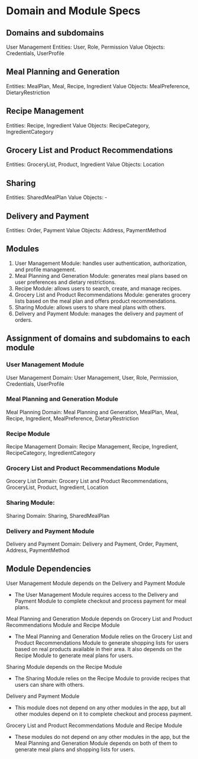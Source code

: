 # Domain and Module Specs

## Domains and subdomains

User Management
Entities: User, Role, Permission
Value Objects: Credentials, UserProfile

## Meal Planning and Generation

Entities: MealPlan, Meal, Recipe, Ingredient
Value Objects: MealPreference, DietaryRestriction

## Recipe Management

Entities: Recipe, Ingredient
Value Objects: RecipeCategory, IngredientCategory

## Grocery List and Product Recommendations

Entities: GroceryList, Product, Ingredient
Value Objects: Location

## Sharing

Entities: SharedMealPlan
Value Objects: -

## Delivery and Payment

Entities: Order, Payment
Value Objects: Address, PaymentMethod


## Modules

1. User Management Module: handles user authentication, authorization, and profile management.
2. Meal Planning and Generation Module: generates meal plans based on user preferences and dietary restrictions.
3. Recipe Module: allows users to search, create, and manage recipes.
4. Grocery List and Product Recommendations Module: generates grocery lists based on the meal plan and offers product recommendations.
5. Sharing Module: allows users to share meal plans with others.
6. Delivery and Payment Module: manages the delivery and payment of orders.


## Assignment of domains and subdomains to each module

### User Management Module

User Management Domain: User Management, User, Role, Permission, Credentials, UserProfile

### Meal Planning and Generation Module

Meal Planning Domain: Meal Planning and Generation, MealPlan, Meal, Recipe, Ingredient, MealPreference, DietaryRestriction

### Recipe Module

Recipe Management Domain: Recipe Management, Recipe, Ingredient, RecipeCategory, IngredientCategory

### Grocery List and Product Recommendations Module

Grocery List Domain: Grocery List and Product Recommendations, GroceryList, Product, Ingredient, Location

### Sharing Module:

Sharing Domain: Sharing, SharedMealPlan

### Delivery and Payment Module

Delivery and Payment Domain: Delivery and Payment, Order, Payment, Address, PaymentMethod

## Module Dependencies

User Management Module depends on the Delivery and Payment Module

- The User Management Module requires access to the Delivery and Payment Module to complete checkout and process payment for meal plans.

Meal Planning and Generation Module depends on Grocery List and Product Recommendations Module and Recipe Module

- The Meal Planning and Generation Module relies on the Grocery List and Product Recommendations Module to generate shopping lists for users based on real products available in their area. It also depends on the Recipe Module to generate meal plans for users.

Sharing Module depends on the Recipe Module

- The Sharing Module relies on the Recipe Module to provide recipes that users can share with others.

Delivery and Payment Module

- This module does not depend on any other modules in the app, but all other modules depend on it to complete checkout and process payment.

Grocery List and Product Recommendations Module and Recipe Module
- These modules do not depend on any other modules in the app, but the Meal Planning and Generation Module depends on both of them to generate meal plans and shopping lists for users.
